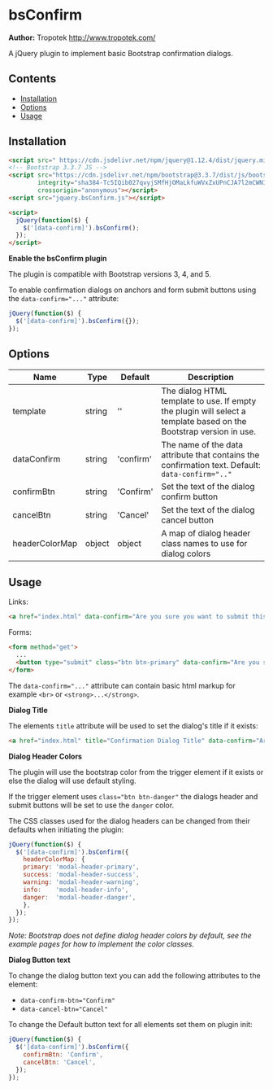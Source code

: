 # bsConfirm

__Author:__ Tropotek <http://www.tropotek.com/>

A jQuery plugin to implement basic Bootstrap confirmation dialogs.

## Contents

- [Installation](#installation)
- [Options](#options)
- [Usage](#usage)

## Installation

```html
<script src=" https://cdn.jsdelivr.net/npm/jquery@1.12.4/dist/jquery.min.js "></script>
<!-- Bootstrap 3.3.7 JS -->
<script src="https://cdn.jsdelivr.net/npm/bootstrap@3.3.7/dist/js/bootstrap.min.js"
        integrity="sha384-Tc5IQib027qvyjSMfHjOMaLkfuWVxZxUPnCJA7l2mCWNIpG9mGCD8wGNIcPD7Txa"
        crossorigin="anonymous"></script>
<script src="jquery.bsConfirm.js"></script>

<script>
  jQuery(function($) {
    $('[data-confirm]').bsConfirm();
  });
</script>
```

__Enable the bsConfirm plugin__

The plugin is compatible with Bootstrap versions 3, 4, and 5.

To enable confirmation dialogs on anchors and form submit buttons using the `data-confirm="..."` attribute:
```js
jQuery(function($) {
  $('[data-confirm]').bsConfirm({});
});
```

## Options


| Name           | Type   | Default   | Description                                                                                                        |
|----------------|--------|-----------|--------------------------------------------------------------------------------------------------------------------|
| template       | string | ''        | The dialog HTML template to use. If empty the plugin will select a template based on the Bootstrap version in use. |
| dataConfirm    | string | 'confirm' | The name of the data attribute that contains the confirmation text. Default: `data-confirm=".."`                   |
| confirmBtn     | string | 'Confirm' | Set the text of the dialog confirm button                                                                          |
| cancelBtn      | string | 'Cancel'  | Set the text of the dialog cancel button                                                                           |
| headerColorMap | object | object    | A map of dialog header class names to use for dialog colors                                                        |


## Usage

Links:
```html
<a href="index.html" data-confirm="Are you sure you want to submit this action?">Default Confirm</a>
```

Forms:
```html
<form method="get">
  ...
  <button type="submit" class="btn btn-primary" data-confirm="Are you sure you want to submit this form?">Submit</button>
</form>
```

The `data-confirm="..."` attribute can contain basic html markup for example `<br>` or `<strong>...</strong>`.

__Dialog Title__

The elements `title` attribute will be used to set the dialog's title if it exists:
```html
<a href="index.html" title="Confirmation Dialog Title" data-confirm="Are you sure you want to submit this action?">Default Confirm</a>
```

__Dialog Header Colors__

The plugin will use the bootstrap color from the trigger element if it exists or else the dialog will use default styling.

If the trigger element uses `class="btn btn-danger"` the dialogs header and submit buttons will be set to use the `danger` color.

The CSS classes used for the dialog headers can be changed from their defaults when initiating the plugin:
```js
jQuery(function($) {
  $('[data-confirm]').bsConfirm({
    headerColorMap: {
    primary: 'modal-header-primary',
    success: 'modal-header-success',
    warning: 'modal-header-warning',
    info:    'modal-header-info',
    danger:  'modal-header-danger',
    },
  });
});
```

_Note: Bootstrap does not define dialog header colors by default, 
see the example pages for how to implement the color classes._


__Dialog Button text__

To change the dialog button text you can add the following attributes to the element:

- `data-confirm-btn="Confirm"`
- `data-cancel-btn="Cancel"`

To change the Default button text for all elements set them on plugin init:
```js
jQuery(function($) {
  $('[data-confirm]').bsConfirm({
    confirmBtn: 'Confirm',
    cancelBtn: 'Cancel',
  });
});
```

 






 


 

